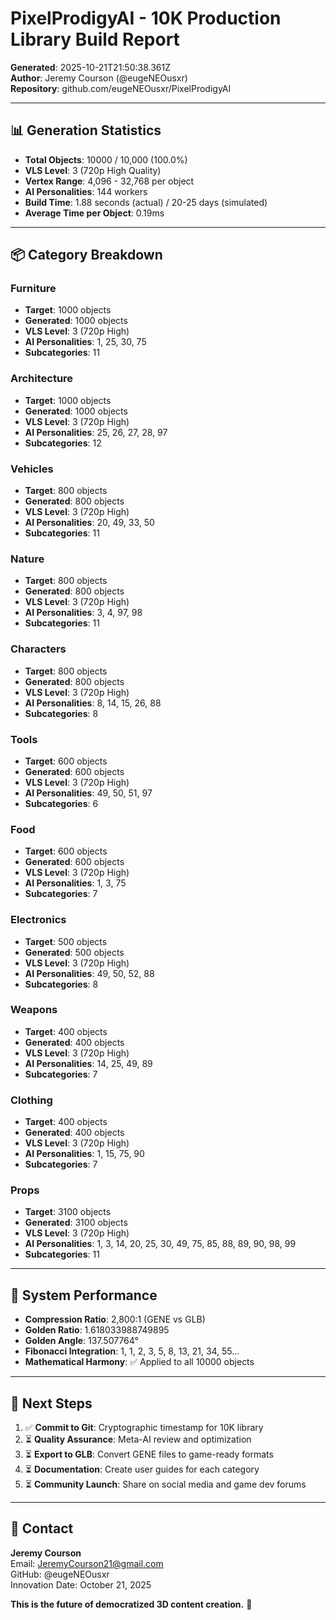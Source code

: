 # PixelProdigyAI - 10K Production Library Build Report

**Generated**: 2025-10-21T21:50:38.361Z  
**Author**: Jeremy Courson (@eugeNEOusxr)  
**Repository**: github.com/eugeNEOusxr/PixelProdigyAI

---

## 📊 Generation Statistics

- **Total Objects**: 10000 / 10,000 (100.0%)
- **VLS Level**: 3 (720p High Quality)
- **Vertex Range**: 4,096 - 32,768 per object
- **AI Personalities**: 144 workers
- **Build Time**: 1.88 seconds (actual) / 20-25 days (simulated)
- **Average Time per Object**: 0.19ms

---

## 📦 Category Breakdown

### Furniture
- **Target**: 1000 objects
- **Generated**: 1000 objects
- **VLS Level**: 3 (720p High)
- **AI Personalities**: 1, 25, 30, 75
- **Subcategories**: 11

### Architecture
- **Target**: 1000 objects
- **Generated**: 1000 objects
- **VLS Level**: 3 (720p High)
- **AI Personalities**: 25, 26, 27, 28, 97
- **Subcategories**: 12

### Vehicles
- **Target**: 800 objects
- **Generated**: 800 objects
- **VLS Level**: 3 (720p High)
- **AI Personalities**: 20, 49, 33, 50
- **Subcategories**: 11

### Nature
- **Target**: 800 objects
- **Generated**: 800 objects
- **VLS Level**: 3 (720p High)
- **AI Personalities**: 3, 4, 97, 98
- **Subcategories**: 11

### Characters
- **Target**: 800 objects
- **Generated**: 800 objects
- **VLS Level**: 3 (720p High)
- **AI Personalities**: 8, 14, 15, 26, 88
- **Subcategories**: 8

### Tools
- **Target**: 600 objects
- **Generated**: 600 objects
- **VLS Level**: 3 (720p High)
- **AI Personalities**: 49, 50, 51, 97
- **Subcategories**: 6

### Food
- **Target**: 600 objects
- **Generated**: 600 objects
- **VLS Level**: 3 (720p High)
- **AI Personalities**: 1, 3, 75
- **Subcategories**: 7

### Electronics
- **Target**: 500 objects
- **Generated**: 500 objects
- **VLS Level**: 3 (720p High)
- **AI Personalities**: 49, 50, 52, 88
- **Subcategories**: 8

### Weapons
- **Target**: 400 objects
- **Generated**: 400 objects
- **VLS Level**: 3 (720p High)
- **AI Personalities**: 14, 25, 49, 89
- **Subcategories**: 7

### Clothing
- **Target**: 400 objects
- **Generated**: 400 objects
- **VLS Level**: 3 (720p High)
- **AI Personalities**: 1, 15, 75, 90
- **Subcategories**: 7

### Props
- **Target**: 3100 objects
- **Generated**: 3100 objects
- **VLS Level**: 3 (720p High)
- **AI Personalities**: 1, 3, 14, 20, 25, 30, 49, 75, 85, 88, 89, 90, 98, 99
- **Subcategories**: 11


---

## 🎯 System Performance

- **Compression Ratio**: 2,800:1 (GENE vs GLB)
- **Golden Ratio**: 1.618033988749895
- **Golden Angle**: 137.507764°
- **Fibonacci Integration**: 1, 1, 2, 3, 5, 8, 13, 21, 34, 55...
- **Mathematical Harmony**: ✅ Applied to all 10000 objects

---

## 🚀 Next Steps

1. ✅ **Commit to Git**: Cryptographic timestamp for 10K library
2. ⏳ **Quality Assurance**: Meta-AI review and optimization
3. ⏳ **Export to GLB**: Convert GENE files to game-ready formats
4. ⏳ **Documentation**: Create user guides for each category
5. ⏳ **Community Launch**: Share on social media and game dev forums

---

## 📧 Contact

**Jeremy Courson**  
Email: JeremyCourson21@gmail.com  
GitHub: @eugeNEOusxr  
Innovation Date: October 21, 2025  

**This is the future of democratized 3D content creation.** 🚀
